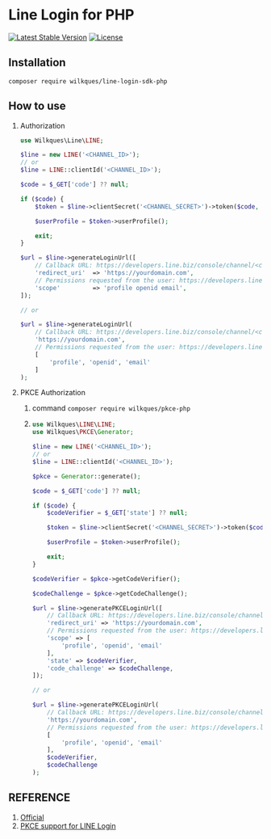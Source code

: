 # Line Login for PHP

[![Latest Stable Version](https://poser.pugx.org/wilkques/line-login-sdk-php/v/stable)](https://packagist.org/packages/wilkques/line-login-sdk-php)
[![License](https://poser.pugx.org/wilkques/line-login-sdk-php/license)](https://packagist.org/packages/wilkques/line-login-sdk-php)

## Installation
````
composer require wilkques/line-login-sdk-php
````
## How to use
1. Authorization
    ````php
    use Wilkques\Line\LINE;

    $line = new LINE('<CHANNEL_ID>');
    // or
    $line = LINE::clientId('<CHANNEL_ID>');

    $code = $_GET['code'] ?? null;

    if ($code) {
        $token = $line->clientSecret('<CHANNEL_SECRET>')->token($code, '<REDIRECT_URI>');

        $userProfile = $token->userProfile();

        exit;
    }

    $url = $line->generateLoginUrl([
        // Callback URL: https://developers.line.biz/console/channel/<channel id>/line-login
        'redirect_uri'  => 'https://yourdomain.com',
        // Permissions requested from the user: https://developers.line.biz/en/docs/line-login/integrate-line-login/#scopes
        'scope'         => 'profile openid email',
    ]);

    // or

    $url = $line->generateLoginUrl(
        // Callback URL: https://developers.line.biz/console/channel/<channel id>/line-login
        'https://yourdomain.com',
        // Permissions requested from the user: https://developers.line.biz/en/docs/line-login/integrate-line-login/#scopes
        [
            'profile', 'openid', 'email'
        ]
    );
    ````

1. PKCE Authorization
    1. command `composer require wilkques/pkce-php`
    1.  ```php
        use Wilkques\LINE\LINE;
        use Wilkques\PKCE\Generator;

        $line = new LINE('<CHANNEL_ID>');
        // or
        $line = LINE::clientId('<CHANNEL_ID>');

        $pkce = Generator::generate();

        $code = $_GET['code'] ?? null;

        if ($code) {
            $codeVerifier = $_GET['state'] ?? null;
        
            $token = $line->clientSecret('<CHANNEL_SECRET>')->token($code, '<REDIRECT_URI>', $codeVerifier);

            $userProfile = $token->userProfile();

            exit;
        }

        $codeVerifier = $pkce->getCodeVerifier();

        $codeChallenge = $pkce->getCodeChallenge();

        $url = $line->generatePKCELoginUrl([
            // Callback URL: https://developers.line.biz/console/channel/<channel id>/line-login
            'redirect_uri' => 'https://yourdomain.com',
            // Permissions requested from the user: https://developers.line.biz/en/docs/line-login/integrate-line-login/#scopes
            'scope' => [
                'profile', 'openid', 'email'
            ], 
            'state' => $codeVerifier, 
            'code_challenge' => $codeChallenge,
        ]);

        // or

        $url = $line->generatePKCELoginUrl(
            // Callback URL: https://developers.line.biz/console/channel/<channel id>/line-login
            'https://yourdomain.com',
            // Permissions requested from the user: https://developers.line.biz/en/docs/line-login/integrate-line-login/#scopes
            [
                'profile', 'openid', 'email'
            ], 
            $codeVerifier, 
            $codeChallenge
        );
        ```

## REFERENCE

1. [Official](https://developers.line.biz/en/reference/line-login/)
1. [PKCE support for LINE Login](https://developers.line.biz/en/docs/line-login/integrate-pkce/)
